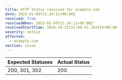 ```yaml
---
title: HTTP Status resolved for example.com
date: 2025-01-05T21:24:11+00:00Z
resolved: True
resolvedWhen: 2025-01-05T21:24:11+00:00Z
resolvedStartTime: 2024-10-25T21:09:43.191474+00:00
severity: notice
affected:
  - example.com
section: issue
---
```


| Expected Statuses | Actual Status  |
|-------------------|----------------|
| 200, 301, 302 | 200 |
